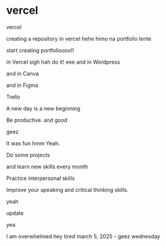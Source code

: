 # vercel
vercel

creating a repository in vercel hehe
himo na portfolio lente

start creating portfolioooo!!

in Vercel sigh
hah
do it!
eee
and in Wordpress

and in Canva

and in Figma

Trello

A new day is a new beginning

Be productive. and good 

geez

It was fun
hmm
Yeah.

Do some projects

and learn new skills every month

Practice interpersonal skills

Improve your speaking and critical thinking skills.

yeah

update

yea

I am overwhelmed 
hey
tired march 5, 2025 - geez wednesday 
